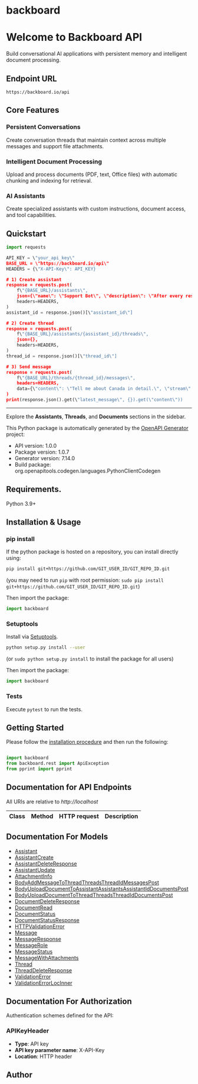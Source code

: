 # backboard

# Welcome to Backboard API

Build conversational AI applications with persistent memory and intelligent document processing.

## Endpoint URL
```
https://backboard.io/api
```

## Core Features

### **Persistent Conversations**
Create conversation threads that maintain context across multiple messages and support file attachments.

### **Intelligent Document Processing**
Upload and process documents (PDF, text, Office files) with automatic chunking and indexing for retrieval.

### **AI Assistants**
Create specialized assistants with custom instructions, document access, and tool capabilities.

## Quickstart

```python
import requests

API_KEY = \"your_api_key\"
BASE_URL = \"https://backboard.io/api\"
HEADERS = {\"X-API-Key\": API_KEY}

# 1) Create assistant
response = requests.post(
    f\"{BASE_URL}/assistants\",
    json={\"name\": \"Support Bot\", \"description\": \"After every response, pass a joke at the end of the response!\"},
    headers=HEADERS,
)
assistant_id = response.json()[\"assistant_id\"]

# 2) Create thread
response = requests.post(
    f\"{BASE_URL}/assistants/{assistant_id}/threads\",
    json={},
    headers=HEADERS,
)
thread_id = response.json()[\"thread_id\"]

# 3) Send message
response = requests.post(
    f\"{BASE_URL}/threads/{thread_id}/messages\",
    headers=HEADERS,
    data={\"content\": \"Tell me about Canada in detail.\", \"stream\": \"false\"},
)
print(response.json().get(\"latest_message\", {}).get(\"content\"))
```

---

Explore the **Assistants**, **Threads**, and **Documents** sections in the sidebar.
    

This Python package is automatically generated by the [OpenAPI Generator](https://openapi-generator.tech) project:

- API version: 1.0.0
- Package version: 1.0.7
- Generator version: 7.14.0
- Build package: org.openapitools.codegen.languages.PythonClientCodegen

## Requirements.

Python 3.9+

## Installation & Usage
### pip install

If the python package is hosted on a repository, you can install directly using:

```sh
pip install git+https://github.com/GIT_USER_ID/GIT_REPO_ID.git
```
(you may need to run `pip` with root permission: `sudo pip install git+https://github.com/GIT_USER_ID/GIT_REPO_ID.git`)

Then import the package:
```python
import backboard
```

### Setuptools

Install via [Setuptools](http://pypi.python.org/pypi/setuptools).

```sh
python setup.py install --user
```
(or `sudo python setup.py install` to install the package for all users)

Then import the package:
```python
import backboard
```

### Tests

Execute `pytest` to run the tests.

## Getting Started

Please follow the [installation procedure](#installation--usage) and then run the following:

```python

import backboard
from backboard.rest import ApiException
from pprint import pprint

```

## Documentation for API Endpoints

All URIs are relative to *http://localhost*

Class | Method | HTTP request | Description
------------ | ------------- | ------------- | -------------


## Documentation For Models

 - [Assistant](docs/Assistant.md)
 - [AssistantCreate](docs/AssistantCreate.md)
 - [AssistantDeleteResponse](docs/AssistantDeleteResponse.md)
 - [AssistantUpdate](docs/AssistantUpdate.md)
 - [AttachmentInfo](docs/AttachmentInfo.md)
 - [BodyAddMessageToThreadThreadsThreadIdMessagesPost](docs/BodyAddMessageToThreadThreadsThreadIdMessagesPost.md)
 - [BodyUploadDocumentToAssistantAssistantsAssistantIdDocumentsPost](docs/BodyUploadDocumentToAssistantAssistantsAssistantIdDocumentsPost.md)
 - [BodyUploadDocumentToThreadThreadsThreadIdDocumentsPost](docs/BodyUploadDocumentToThreadThreadsThreadIdDocumentsPost.md)
 - [DocumentDeleteResponse](docs/DocumentDeleteResponse.md)
 - [DocumentRead](docs/DocumentRead.md)
 - [DocumentStatus](docs/DocumentStatus.md)
 - [DocumentStatusResponse](docs/DocumentStatusResponse.md)
 - [HTTPValidationError](docs/HTTPValidationError.md)
 - [Message](docs/Message.md)
 - [MessageResponse](docs/MessageResponse.md)
 - [MessageRole](docs/MessageRole.md)
 - [MessageStatus](docs/MessageStatus.md)
 - [MessageWithAttachments](docs/MessageWithAttachments.md)
 - [Thread](docs/Thread.md)
 - [ThreadDeleteResponse](docs/ThreadDeleteResponse.md)
 - [ValidationError](docs/ValidationError.md)
 - [ValidationErrorLocInner](docs/ValidationErrorLocInner.md)


<a id="documentation-for-authorization"></a>
## Documentation For Authorization


Authentication schemes defined for the API:
<a id="APIKeyHeader"></a>
### APIKeyHeader

- **Type**: API key
- **API key parameter name**: X-API-Key
- **Location**: HTTP header


## Author



